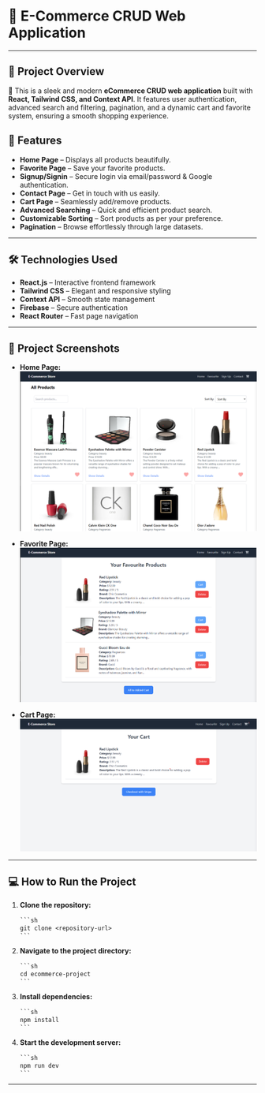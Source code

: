 # 🌟 E-Commerce CRUD Web Application

---

## 📌 Project Overview

🎉 This is a sleek and modern **eCommerce CRUD web application** built with **React, Tailwind CSS, and Context API**. It features user authentication, advanced search and filtering, pagination, and a dynamic cart and favorite system, ensuring a smooth shopping experience.

## 🚀 Features

-   **Home Page** – Displays all products beautifully.
-   **Favorite Page** – Save your favorite products.
-   **Signup/Signin** – Secure login via email/password & Google authentication.
-   **Contact Page** – Get in touch with us easily.
-   **Cart Page** – Seamlessly add/remove products.
-   **Advanced Searching** – Quick and efficient product search.
-   **Customizable Sorting** – Sort products as per your preference.
-   **Pagination** – Browse effortlessly through large datasets.

---

## 🛠️ Technologies Used

-   **React.js** – Interactive frontend framework
-   **Tailwind CSS** – Elegant and responsive styling
-   **Context API** – Smooth state management
-   **Firebase** – Secure authentication
-   **React Router** – Fast page navigation

---

## 📸 Project Screenshots

-   **Home Page:**  
     ![Home Page](./image1.png)

-   **Favorite Page:**  
     ![Favorite Page](./image2.png)

-   **Cart Page:**  
     ![Cart Page](./image3.png)

---

## 💻 How to Run the Project

1.  **Clone the repository:**

        ```sh
        git clone <repository-url>
        ```

2.  **Navigate to the project directory:**

        ```sh
        cd ecommerce-project
        ```

3.  **Install dependencies:**

        ```sh
        npm install
        ```

4.  **Start the development server:**

        ```sh
        npm run dev
        ```

---
